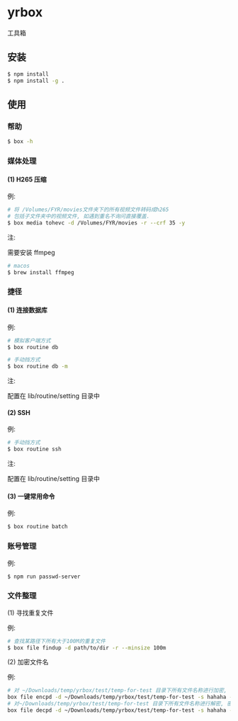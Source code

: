 # yrbox

工具箱

## 安装

```bash
$ npm install
$ npm install -g .
```

## 使用

### 帮助

```bash
$ box -h
```

### 媒体处理

#### (1) H265 压缩

例:

```bash
# 将 /Volumes/FYR/movies文件夹下的所有视频文件转码成h265
# 包括子文件夹中的视频文件, 如遇到重名不询问直接覆盖.
$ box media tohevc -d /Volumes/FYR/movies -r --crf 35 -y
```

注:

需要安装 ffmpeg

```bash
# macos
$ brew install ffmpeg
```

### 捷径

#### (1) 连接数据库

例:

```bash
# 模拟客户端方式
$ box routine db

# 手动挡方式
$ box routine db -m
```

注:

配置在 lib/routine/setting 目录中

#### (2) SSH

例:

```bash
# 手动挡方式
$ box routine ssh
```

注:

配置在 lib/routine/setting 目录中

#### (3) 一键常用命令

例:

```bash
$ box routine batch
```

### 账号管理

例:

```bash
$ npm run passwd-server
```

### 文件整理

(1) 寻找重复文件

例:

```bash
# 查找某路径下所有大于100M的重复文件
$ box file findup -d path/to/dir -r --minsize 100m
```

(2) 加密文件名

例:

```bash
# 对 ~/Downloads/temp/yrbox/test/temp-for-test 目录下所有文件名称进行加密, 密码是 hahaha
box file encpd -d ~/Downloads/temp/yrbox/test/temp-for-test -s hahaha -r
# 对~/Downloads/temp/yrbox/test/temp-for-test 目录下所有文件名称进行解密, 密码是 hahaha, 同时输入刚才生成的附加密钥 61922697310a51bd3d335dc5bc9260d3
box file decpd -d ~/Downloads/temp/yrbox/test/temp-for-test -s hahaha -r --iv 61922697310a51bd3d335dc5bc9260d3
```
